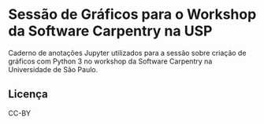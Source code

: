 # Sessão de Gráficos para o Workshop da Software Carpentry na USP

Caderno de anotações Jupyter utilizados para a sessão sobre criação de gráficos
com Python 3
no workshop da Software Carpentry na Universidade de São Paulo.

## Licença

CC-BY

